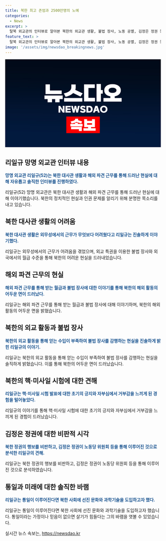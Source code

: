 ```yaml
---
title: 북한 최고 존엄과 2500만명의 노예
categories:
  - News
excerpt: >
  탈북 외교관의 인터뷰로 알아본 북한의 외교관 생활, 불법 장사, 노동 공멸, 김정은 정권 등 북한의 현실. 리일규씨는 북한의 외교관 생활을 고발하며 북한 주민들을 위한 발자취를 남겼다. 그는 불법 장사와 노동자 공멸에 대한 비밀을 폭로했고, 김정은 정권을 비판했다. 또한, 통일 시 북한에 새로운 문화와 기술을 도입하기 원하는 의지를 밝혔다.
feature_text: >
  탈북 외교관의 인터뷰로 알아본 북한의 외교관 생활, 불법 장사, 노동 공멸, 김정은 정권 등 북한의 현실. 리일규씨는 북한의 외교관 생활을 고발하며 북한 주민들을 위한 발자취를 남겼다. 그는 불법 장사와 노동자 공멸에 대한 비밀을 폭로했고, 김정은 정권을 비판했다. 또한, 통일 시 북한에 새로운 문화와 기술을 도입하기 원하는 의지를 밝혔다.
image: '/assets/img/newsdao_breakingnews.jpg'
---
```


<p><img src="/assets/img/newsdao_breakingnews.jpg" alt="firstkoreanews 속보" /></p>

<h2 data-ke-size="size26">리일규 망명 외교관 인터뷰 내용</h2>

<p data-ke-size="size16"><b><span style="color: #1a5490;">망명 외교관 리일규(52)는 북한 대사관 생활과 해외 파견 근무를 통해 드러난 현실에 대해 자유롭고 솔직한 인터뷰를 진행하였다.</span></b></p>

<p>리일규(52) 망명 외교관은 북한 대사관 생활과 해외 파견 근무를 통해 드러난 현실에 대해 이야기했습니다. 북한의 정치적인 현실과 인권 문제를 알리기 위해 분명한 목소리를 내고 있습니다.</p>

<h2 data-ke-size="size26">북한 대사관 생활의 어려움</h2>

<p data-ke-size="size16"><b><span style="color: #1a5490;">북한 대사관 생활은 외무성에서의 근무가 무엇보다 어려웠다고 리일규는 진솔하게 이야기했다.</span></b></p>

<p>리일규는 외무성에서의 근무가 어려움을 겪었으며, 외교 특권을 이용한 불법 장사와 외국에서의 월급 수준을 통해 북한의 어려운 현실을 드러내었습니다.</p>

<h2 data-ke-size="size26">해외 파견 근무의 현실</h2>

<p data-ke-size="size16"><b><span style="color: #1a5490;">해외 파견 근무를 통해 받는 월급과 불법 장사에 대한 이야기를 통해 북한의 해외 활동의 어두운 면이 드러났다.</span></b></p>

<p>리일규는 해외 파견 근무를 통해 받는 월급과 불법 장사에 대해 이야기하며, 북한의 해외 활동의 어두운 면을 밝혔습니다.</p>

<h2 data-ke-size="size26">북한의 외교 활동과 불법 장사</h2>

<p data-ke-size="size16"><b><span style="color: #1a5490;">북한의 외교 활동을 통해 얻는 수입이 부족하여 불법 장사를 감행하는 현실을 진솔하게 밝힌 리일규의 이야기.</span></b></p>

<p>리일규는 북한의 외교 활동을 통해 얻는 수입이 부족하여 불법 장사를 감행하는 현실을 솔직하게 밝혔습니다. 이를 통해 북한의 어두운 면이 드러났습니다.</p>

<h2 data-ke-size="size26">북한의 핵·미사일 시험에 대한 견해</h2>

<p data-ke-size="size16"><b><span style="color: #1a5490;">리일규는 핵·미사일 시험 발표에 대한 초기의 긍지와 자부심에서 거부감을 느끼게 된 경험을 털어놓았다.</span></b></p>

<p>리일규의 이야기를 통해 핵·미사일 시험에 대한 초기의 긍지와 자부심에서 거부감을 느끼게 된 경험이 드러났습니다.</p>

<h2 data-ke-size="size26">김정은 정권에 대한 비판적 시각</h2>

<p data-ke-size="size16"><b><span style="color: #1a5490;">북한 정권의 행보를 비판하고, 김정은 정권이 노동당 위원회 등을 통해 이루어진 것으로 분석한 리일규의 견해.</span></b></p>

<p>리일규는 북한 정권의 행보를 비판하고, 김정은 정권이 노동당 위원회 등을 통해 이루어진 것으로 분석하였습니다.</p>

<h2 data-ke-size="size26">통일과 미래에 대한 솔직한 바램</h2>

<p data-ke-size="size16"><b><span style="color: #1a5490;">리일규는 통일이 이루어진다면 북한 사회에 선진 문화와 과학기술을 도입하고자 했다.</span></b></p>

<p>리일규는 통일이 이루어진다면 북한 사회에 선진 문화와 과학기술을 도입하고자 했습니다. 통일이라는 가정이나 믿음이 없으면 살기가 힘들다는 그의 바램을 엿볼 수 있었습니다.</p>
실시간 뉴스 속보는, <a href="https://newsdao.kr" rel="dofollow">https://newsdao.kr</a>


